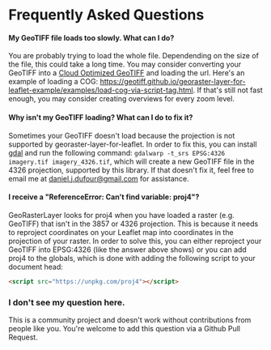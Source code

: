 # Frequently Asked Questions

#### My GeoTIFF file loads too slowly.  What can I do?
You are probably trying to load the whole file.  Dependending on the size of the file, this could take a long time.  You may consider converting your GeoTIFF into a [Cloud Optimized GeoTIFF](https://www.cogeo.org/) and loading the url.  Here's an example of loading a COG: https://geotiff.github.io/georaster-layer-for-leaflet-example/examples/load-cog-via-script-tag.html.  If that's still not fast enough, you may consider creating overviews for every zoom level.

#### Why isn't my GeoTIFF loading? What can I do to fix it?
Sometimes your GeoTIFF doesn't load because the projection is not supported by georaster-layer-for-leaflet.  In order to fix this, you can install [gdal](https://gdal.org/index.html) and run the following command: `gdalwarp -t_srs EPSG:4326 imagery.tif imagery_4326.tif`, which will create a new GeoTIFF file in the 4326 projection, supported by this library.  If that doesn't fix it, feel free to email me at daniel.j.dufour@gmail.com for assistance.

#### I receive a "ReferenceError: Can't find variable: proj4"?
GeoRasterLayer looks for proj4 when you have loaded a raster (e.g. GeoTIFF) that isn't in the 3857 or 4326 projection.  This is because it needs to reproject coordinates on your Leaflet map into coordinates in the projection of your raster.  In order to solve this, you can either reproject your GeoTIFF into EPSG:4326 (like the answer above shows) or you can add proj4 to the globals, which is done with adding the following script to your document head:
```html
<script src="https://unpkg.com/proj4"></script>
```


### I don't see my question here.
This is a community project and doesn't work without contributions from people like you.  You're welcome to add this question via a Github Pull Request.

